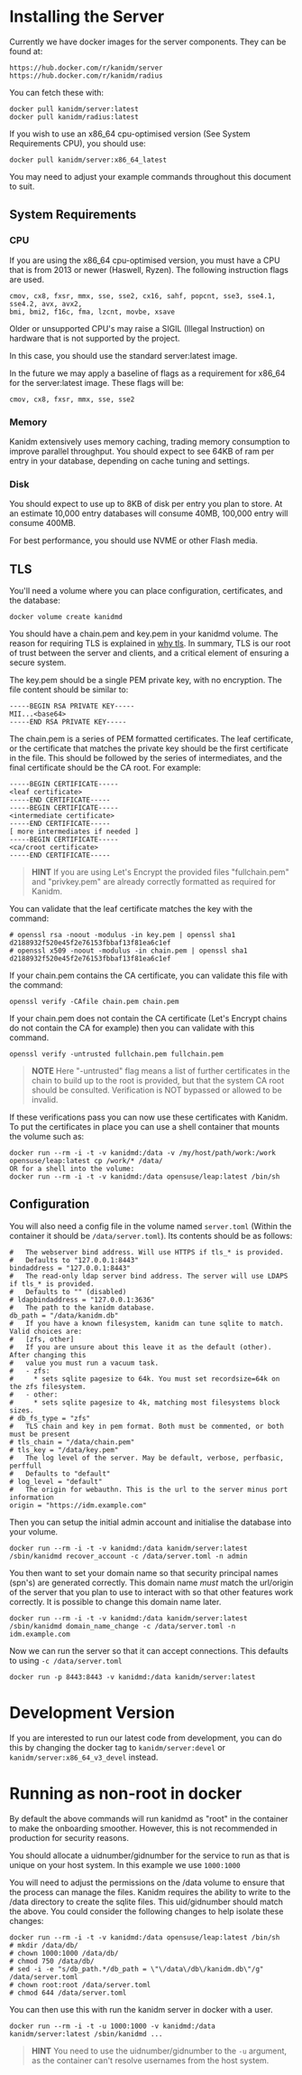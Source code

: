 # Installing the Server

Currently we have docker images for the server components. They can be found at:

    https://hub.docker.com/r/kanidm/server
    https://hub.docker.com/r/kanidm/radius

You can fetch these with:

    docker pull kanidm/server:latest
    docker pull kanidm/radius:latest

If you wish to use an x86\_64 cpu-optimised version (See System Requirements CPU), you should use:

    docker pull kanidm/server:x86_64_latest

You may need to adjust your example commands throughout this document to suit.

## System Requirements

### CPU

If you are using the x86\_64 cpu-optimised version, you must have a CPU that is from 2013 or newer
(Haswell, Ryzen). The following instruction flags are used.

    cmov, cx8, fxsr, mmx, sse, sse2, cx16, sahf, popcnt, sse3, sse4.1, sse4.2, avx, avx2,
    bmi, bmi2, f16c, fma, lzcnt, movbe, xsave

Older or unsupported CPU's may raise a SIGIL (Illegal Instruction) on hardware that is not supported
by the project.

In this case, you should use the standard server:latest image.

In the future we may apply a baseline of flags as a requirement for x86\_64 for the server:latest
image. These flags will be:

    cmov, cx8, fxsr, mmx, sse, sse2

### Memory

Kanidm extensively uses memory caching, trading memory consumption to improve parallel throughput.
You should expect to see 64KB of ram per entry in your database, depending on cache tuning and settings.

### Disk

You should expect to use up to 8KB of disk per entry you plan to store. At an estimate 10,000 entry
databases will consume 40MB, 100,000 entry will consume 400MB.

For best performance, you should use NVME or other Flash media.

## TLS

You'll need a volume where you can place configuration, certificates, and the database:

    docker volume create kanidmd

You should have a chain.pem and key.pem in your kanidmd volume. The reason for requiring
TLS is explained in [why tls](./why_tls.md). In summary, TLS is our root of trust between the
server and clients, and a critical element of ensuring a secure system.

The key.pem should be a single PEM private key, with no encryption. The file content should be
similar to:

    -----BEGIN RSA PRIVATE KEY-----
    MII...<base64>
    -----END RSA PRIVATE KEY-----

The chain.pem is a series of PEM formatted certificates. The leaf certificate, or the certificate
that matches the private key should be the first certificate in the file. This should be followed
by the series of intermediates, and the final certificate should be the CA root. For example:

    -----BEGIN CERTIFICATE-----
    <leaf certificate>
    -----END CERTIFICATE-----
    -----BEGIN CERTIFICATE-----
    <intermediate certificate>
    -----END CERTIFICATE-----
    [ more intermediates if needed ]
    -----BEGIN CERTIFICATE-----
    <ca/croot certificate>
    -----END CERTIFICATE-----

> **HINT**
> If you are using Let's Encrypt the provided files "fullchain.pem" and "privkey.pem" are already
> correctly formatted as required for Kanidm.

You can validate that the leaf certificate matches the key with the command:

    # openssl rsa -noout -modulus -in key.pem | openssl sha1
    d2188932f520e45f2e76153fbbaf13f81ea6c1ef
    # openssl x509 -noout -modulus -in chain.pem | openssl sha1
    d2188932f520e45f2e76153fbbaf13f81ea6c1ef

If your chain.pem contains the CA certificate, you can validate this file with the command:

    openssl verify -CAfile chain.pem chain.pem

If your chain.pem does not contain the CA certificate (Let's Encrypt chains do not contain the CA
for example) then you can validate with this command.

    openssl verify -untrusted fullchain.pem fullchain.pem

> **NOTE** Here "-untrusted" flag means a list of further certificates in the chain to build up
> to the root is provided, but that the system CA root should be consulted. Verification is NOT bypassed
> or allowed to be invalid.

If these verifications pass you can now use these certificates with Kanidm. To put the certificates
in place you can use a shell container that mounts the volume such as:

    docker run --rm -i -t -v kanidmd:/data -v /my/host/path/work:/work opensuse/leap:latest cp /work/* /data/
    OR for a shell into the volume:
    docker run --rm -i -t -v kanidmd:/data opensuse/leap:latest /bin/sh

## Configuration

You will also need a config file in the volume named `server.toml` (Within the container it should be
`/data/server.toml`). Its contents should be as follows:

    #   The webserver bind address. Will use HTTPS if tls_* is provided.
    #   Defaults to "127.0.0.1:8443"
    bindaddress = "127.0.0.1:8443"
    #   The read-only ldap server bind address. The server will use LDAPS if tls_* is provided.
    #   Defaults to "" (disabled)
    # ldapbindaddress = "127.0.0.1:3636"
    #   The path to the kanidm database.
    db_path = "/data/kanidm.db"
    #   If you have a known filesystem, kanidm can tune sqlite to match. Valid choices are:
    #   [zfs, other]
    #   If you are unsure about this leave it as the default (other). After changing this
    #   value you must run a vacuum task.
    #   - zfs:
    #     * sets sqlite pagesize to 64k. You must set recordsize=64k on the zfs filesystem.
    #   - other:
    #     * sets sqlite pagesize to 4k, matching most filesystems block sizes.
    # db_fs_type = "zfs"
    #   TLS chain and key in pem format. Both must be commented, or both must be present
    # tls_chain = "/data/chain.pem"
    # tls_key = "/data/key.pem"
    #   The log level of the server. May be default, verbose, perfbasic, perffull
    #   Defaults to "default"
    # log_level = "default"
    #   The origin for webauthn. This is the url to the server minus port information
    origin = "https://idm.example.com"

Then you can setup the initial admin account and initialise the database into your volume.

    docker run --rm -i -t -v kanidmd:/data kanidm/server:latest /sbin/kanidmd recover_account -c /data/server.toml -n admin

You then want to set your domain name so that security principal names (spn's) are generated correctly.
This domain name *must* match the url/origin of the server that you plan to use to interact with
so that other features work correctly. It is possible to change this domain name later.

    docker run --rm -i -t -v kanidmd:/data kanidm/server:latest /sbin/kanidmd domain_name_change -c /data/server.toml -n idm.example.com

Now we can run the server so that it can accept connections. This defaults to using `-c /data/server.toml`

    docker run -p 8443:8443 -v kanidmd:/data kanidm/server:latest

# Development Version

If you are interested to run our latest code from development, you can do this by changing the
docker tag to `kanidm/server:devel` or `kanidm/server:x86_64_v3_devel` instead.

# Running as non-root in docker

By default the above commands will run kanidmd as "root" in the container to make the onboarding
smoother. However, this is not recommended in production for security reasons.

You should allocate a uidnumber/gidnumber for the service to run as that is unique on your host
system. In this example we use `1000:1000`

You will need to adjust the permissions on the /data volume to ensure that the process
can manage the files. Kanidm requires the ability to write to the /data directory to create
the sqlite files. This uid/gidnumber should match the above. You could consider the following
changes to help isolate these changes:

    docker run --rm -i -t -v kanidmd:/data opensuse/leap:latest /bin/sh
    # mkdir /data/db/
    # chown 1000:1000 /data/db/
    # chmod 750 /data/db/
    # sed -i -e "s/db_path.*/db_path = \"\/data\/db\/kanidm.db\"/g" /data/server.toml
    # chown root:root /data/server.toml
    # chmod 644 /data/server.toml

You can then use this with run the kanidm server in docker with a user.

    docker run --rm -i -t -u 1000:1000 -v kanidmd:/data kanidm/server:latest /sbin/kanidmd ...

> **HINT**
> You need to use the uidnumber/gidnumber to the `-u` argument, as the container can't resolve
> usernames from the host system.


